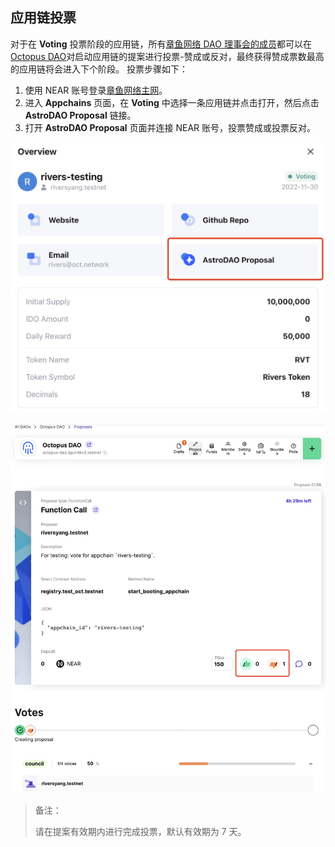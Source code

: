 ## 应用链投票

对于在 **Voting** 投票阶段的应用链，所有[章鱼网络 DAO 理事会的成员](https://app.astrodao.com/dao/octopus-dao.sputnik-dao.near/groups/all)都可以在[Octopus DAO](https://app.astrodao.com/dao/octopus-dao.sputnik-dao.near)对启动应用链的提案进行投票-赞成或反对，最终获得赞成票数最高的应用链将会进入下个阶段。 投票步骤如下：

1. 使用 NEAR 账号登录[章鱼网络主网](https://mainnet.oct.network)。
2. 进入 **Appchains** 页面，在 **Voting** 中选择一条应用链并点击打开，然后点击 **AstroDAO Proposal** 链接。
3. 打开 **AstroDAO Proposal** 页面并连接 NEAR 账号，投票赞成或投票反对。

![voting proposal](../../images/guides/voting_proposal.jpg)

![voting appchain](../../images/guides/voting_appchain.jpg)

> 备注：
>
> 请在提案有效期内进行完成投票，默认有效期为 7 天。